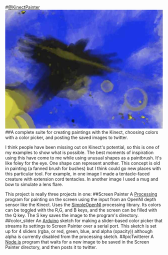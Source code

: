 #[@KinectPainter](http://www.twitter.com/KinectPainter)
![Example image](sample.jpg)
##A complete suite for creating paintings with the Kinect, choosing colors with a color picker, and posting the saved images to twitter.

I think people have been missing out on Kinect's potential, so this is one of my examples to show what is possible.  The best moments of inspiration using this have come to me while using unusual shapes as a paintbrush.  It's like foley for the eye.  One shape can represent another.  This concept is old in painting (a fanned brush for bushes) but I think could go new places with this particular tool.  For example, in one image I made a tentacle-faced creature with extension cord tentacles.  In another image I used a mug and bow to simulate a lens flare.

This project is really three projects in one:
##Screen Painter
A [Processing](http://processing.org/) program for painting on the screen using the input from an OpenNI depth sensor like the Kinect.  Uses the [SimpleOpenNI](https://code.google.com/p/simple-openni/) processing library.  Its colors can be toggled with the R,G, and B keys, and the screen can be filled with the Q key.  The S key saves the image to the program's directory.
##color_slider
An [Arduino](http://arduino.cc/) sketch for making a slider-based color picker that streams its settings to Screen Painter over a serial port.  This sketch is set up for 4 sliders (rgba, or red, green, blue, and alpha (opacity)) although alpha is currently disabled from the processing sketch.
##picTwitterer
A [Node.js](http://nodejs.org/) program that waits for a new image to be saved in the Screen Painter directory, and then posts it to twitter.